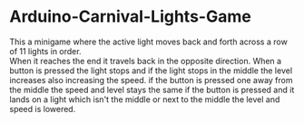 # Arduino-Carnival-Lights-Game
This a minigame where the active light moves back and forth across a row of 11 lights in order.  
When it reaches the end it travels back in the opposite direction.
When a button is pressed the light stops and if the light stops in the middle the level increases also increasing the speed.
if the button is pressed one away from the middle the speed and level stays the same
if the button is pressed and it lands on a light which isn't the middle or next to the middle the level and speed is lowered.
